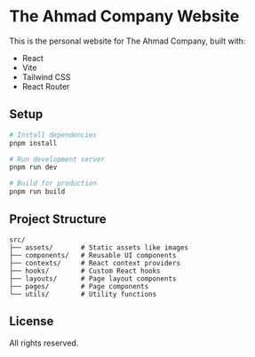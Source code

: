 # The Ahmad Company Website

This is the personal website for The Ahmad Company, built with:
- React
- Vite
- Tailwind CSS
- React Router

## Setup

```bash
# Install dependencies
pnpm install

# Run development server
pnpm run dev

# Build for production
pnpm run build
```

## Project Structure

```
src/
├── assets/       # Static assets like images
├── components/   # Reusable UI components
├── contexts/     # React context providers
├── hooks/        # Custom React hooks
├── layouts/      # Page layout components
├── pages/        # Page components
└── utils/        # Utility functions
```

## License

All rights reserved.